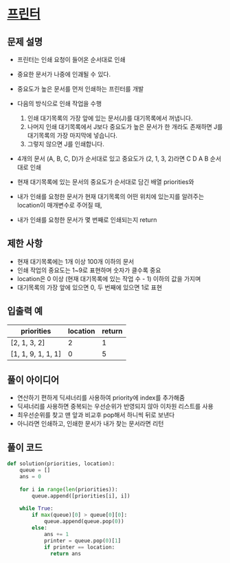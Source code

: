 # [프린터](https://programmers.co.kr/learn/courses/30/lessons/42587)

## 문제 설명

- 프린터는 인쇄 요청이 들어온 순서대로 인쇄
- 중요한 문서가 나중에 인괘될 수 있다.
- 중요도가 높은 문서를 먼저 인쇄하는 프린터를 개발
- 다음의 방식으로 인쇄 작업을 수행
  1. 인쇄 대기목록의 가장 앞에 있는 문서(J)를 대기목록에서 꺼냅니다.
  2. 나머지 인쇄 대기목록에서 J보다 중요도가 높은 문서가 한 개라도 존재하면 J를 대기목록의 가장 마지막에 넣습니다.
  3. 그렇지 않으면 J를 인쇄합니다.

- 4개의 문서 (A, B, C, D)가 순서대로 있고 중요도가 (2, 1, 3, 2)라면 C D A B 순서대로 인쇄
- 현재 대기목록에 있는 문서의 중요도가 순서대로 담긴 배열 priorities와 
- 내가 인쇄를 요청한 문서가 현재 대기목록의 어떤 위치에 있는지를 알려주는 location이 매개변수로 주어질 때,
- 내가 인쇄를 요청한 문서가 몇 번째로 인쇄되는지 return

## 제한 사항

- 현재 대기목록에는 1개 이상 100개 이하의 문서
- 인쇄 작업의 중요도는 1~9로 표현하며 숫자가 클수록 중요
- location은 0 이상 (현재 대기목록에 있는 작업 수 - 1) 이하의 값을 가지며
- 대기목록의 가장 앞에 있으면 0, 두 번째에 있으면 1로 표현

## 입출력 예

| priorities         | location | return |
|--------------------|----------|--------|
| [2, 1, 3, 2]       | 2        | 1      |
| [1, 1, 9, 1, 1, 1] | 0        | 5      |

## 풀이 아이디어

- 연산하기 편하게 딕셔너리를 사용하여 priority에 index를 추가해줌
- 딕셔너리를 사용하면 중복되는 우선순위가 반영되지 않아 이차원 리스트를 사용
- 최우선순위를 찾고 맨 앞과 비교후 pop해서 하니씩 뒤로 보낸다
- 아니라면 인쇄하고, 인쇄한 문서가 내가 찾는 문서라면 리턴

## 풀이 코드

```python
def solution(priorities, location):
    queue = []
    ans = 0
    
    for i in range(len(priorities)):
        queue.append([priorities[i], i])
    
    while True:
        if max(queue)[0] > queue[0][0]:
            queue.append(queue.pop(0))
        else:
            ans += 1
            printer = queue.pop(0)[1]
            if printer == location:
              return ans  
```